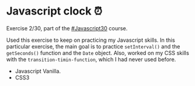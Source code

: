 # Javascript clock ⏰

Exercise 2/30, part of the [#Javascript30](https://javascript30.com/) course.

Used this exercise to keep on practicing my Javascript skills. In this particular exercise, the main goal is to practice `setInterval()` and the `getSeconds()` function and the `Date` object. Also, worked on my CSS skills with the `transition-timin-function`, which I had never used before.

- Javascript Vanilla.
- CSS3
